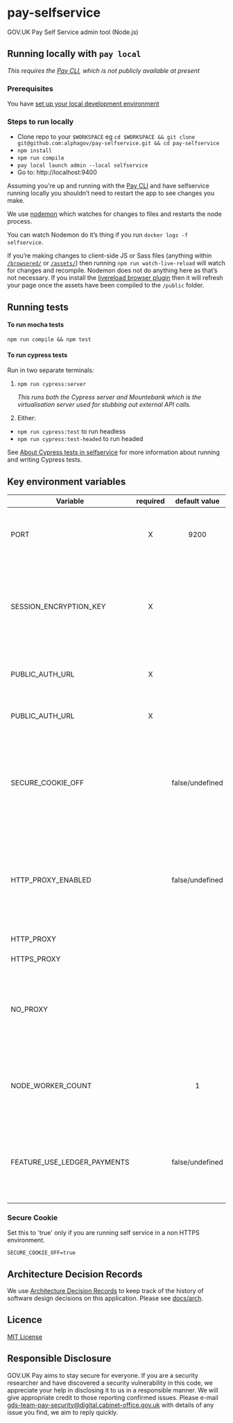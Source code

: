 # pay-selfservice
GOV.UK Pay Self Service admin tool (Node.js)

## Running locally with `pay local`

*This requires the [Pay CLI](https://github.com/alphagov/pay-infra/tree/master/cli), which is not publicly available at present*

### Prerequisites
You have [set up your local development environment](https://pay-team-manual.cloudapps.digital/development-processes/setup-local-dev-environment/)

### Steps to run locally
* Clone repo to your `$WORKSPACE` eg `cd $WORKSPACE && git clone git@github.com:alphagov/pay-selfservice.git && cd pay-selfservice`
* `npm install`
* `npm run compile`
* `pay local launch admin --local selfservice`
* Go to: http://localhost:9400

Assuming you're up and running with the [Pay CLI](https://github.com/alphagov/pay-infra/tree/master/cli) and have selfservice running locally you shouldn’t need to restart the app to see changes you make.

We use [nodemon](https://github.com/remy/nodemon) which watches for changes to files and restarts the node process.

You can watch Nodemon do it’s thing if you run `docker logs -f selfservice`.

If you’re making changes to client-side JS or Sass files (anything within [`/browsered/`](https://github.com/alphagov/pay-selfservice/tree/BAU-update-README-to-explain-livereload/app/browsered) or [`/assets/`](https://github.com/alphagov/pay-selfservice/tree/BAU-update-README-to-explain-livereload/app/assets)) then running `npm run watch-live-reload` will watch for changes and recompile. Nodemon does not do anything here as that’s not necessary. If you install the [livereload browser plugin](http://livereload.com/extensions/) then it will refresh your page once the assets have been compiled to the `/public` folder.

## Running tests

#### To run mocha tests
```
npm run compile && npm test
```

#### To run cypress tests

Run in two separate terminals:
1. `npm run cypress:server`

    _This runs both the Cypress server and Mountebank which is the virtualisation server used for stubbing out external API calls._

2. Either:
- `npm run cypress:test` to run headless 
- `npm run cypress:test-headed` to run headed

See [About Cypress tests in selfservice](./test/cypress/cypress_testing.md) for more information about running and writing Cypress tests.

## Key environment variables

| Variable                    | required | default value | Description                               |
| --------------------------- |:--------:|:-------------:| ----------------------------------------- |
| PORT                        | X | 9200 | The port number for the express server to be bound at runtime |
| SESSION_ENCRYPTION_KEY      | X |      | Key to be used by the cookie encryption algorithm. Should be a large unguessable string ([More Info](https://www.npmjs.com/package/client-sessions)).  |
| PUBLIC_AUTH_URL             | X |      | The publicauth endpoint to use when API Tokens. |
| PUBLIC_AUTH_URL             | X |      | The endpoint to connector base URL. |
| SECURE_COOKIE_OFF           |   | false/undefined | To switch off generating secure cookies. Set this to `true` only if you are running self service in a `non HTTPS` environment. |
| HTTP_PROXY_ENABLED          |   | false/undefined | To enable proxying outbound traffic of HTTP(S) requests. If set to `true` make sure to set the following 3 variables |
| HTTP_PROXY                  |   |      | HTTP proxy url |
| HTTPS_PROXY                 |   |      | HTTPS proxy url |
| NO_PROXY                    |   |      | host:port(s) that need to be by passed by the proxy. Supports comma separated list |
| NODE_WORKER_COUNT           |   | 1 | The number of worker threads started by node cluster when run in production mode |
| FEATURE_USE_LEDGER_PAYMENTS |   | false/undefined | Use the Ledger service as the source of payment data in favour of card connector |


### Secure Cookie
Set this to 'true' only if you are running self service in a non HTTPS environment.
```
SECURE_COOKIE_OFF=true
```

## Architecture Decision Records

We use [Architecture Decision Records](http://thinkrelevance.com/blog/2011/11/15/documenting-architecture-decisions) to keep track of the history of software design decisions on this application. Please see [docs/arch](docs/arch/).

## Licence

[MIT License](LICENSE)

## Responsible Disclosure

GOV.UK Pay aims to stay secure for everyone. If you are a security researcher and have discovered a security vulnerability in this code, we appreciate your help in disclosing it to us in a responsible manner. We will give appropriate credit to those reporting confirmed issues. Please e-mail gds-team-pay-security@digital.cabinet-office.gov.uk with details of any issue you find, we aim to reply quickly.
